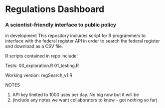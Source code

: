 # Regulations Dashboard
### A scientist-friendly interface to public policy

in development
This repository includes script for R programmers to interface with the federal register API
in order to search the federal register and download as a CSV file. 


R scripts contained in  repo include:

Tests:
00_exploration.R
01_testing.R

Working version:
regSearch_v1.R

NOTES 
1) API key limited to 1000 uses per day. No big now but it will be
2) (include any notes we want collaborators to know - got nothing so far)



